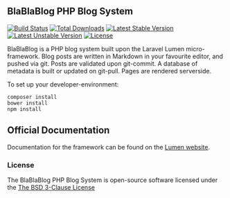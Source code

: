 ## BlaBlaBlog PHP Blog System

[![Build Status](https://travis-ci.org/eivindarvesen/blablablog.svg)](https://travis-ci.org/laravel/lumen-framework)
[![Total Downloads](https://poser.pugx.org/eivindarvesen/blablablog/downloads.svg)](https://packagist.org/packages/eivindarvesen/blablablog)
[![Latest Stable Version](https://poser.pugx.org/eivindarvesen/blablablog/v/stable.svg)](https://packagist.org/packages/eivindarvesen/blablablog)
[![Latest Unstable Version](https://poser.pugx.org/eivindarvesen/blablablog/v/unstable.svg)](https://packagist.org/packages/eivindarvesen/blablablog)
[![License](https://poser.pugx.org/eivindarvesen/blablablog/license.svg)](https://packagist.org/packages/eivindarvesen/blablablog)

BlaBlaBlog is a PHP blog system built upon the Laravel Lumen micro-framework.
Blog posts are written in Markdown in your favourite editor, and pushed via git.
Posts are validated upon git-commit.
A database of metadata is built or updated on git-pull.
Pages are rendered serverside.


To set up your developer-environment:

    composer install
    bower install
    npm install

## Official Documentation

Documentation for the framework can be found on the [Lumen website](https://blablablog.readthedocs.org).

### License

The BlaBlaBlog PHP Blog System is open-source software licensed under the [The BSD 3-Clause License](http://opensource.org/licenses/BSD-3-Clause)
